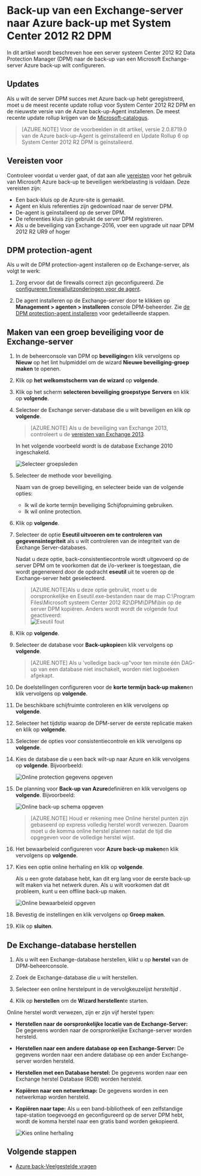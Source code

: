 <properties
    pageTitle="Maak een back-up van een Exchange-server Azure back-up met System Center 2012 R2 DPM | Microsoft Azure"
    description="Meer informatie over het back-up van een Exchange-server naar Azure back-up System Center 2012 R2 DPM gebruiken"
    services="backup"
    documentationCenter=""
    authors="MaanasSaran"
    manager="NKolli1"
    editor=""/>

<tags
    ms.service="backup"
    ms.workload="storage-backup-recovery"
    ms.tgt_pltfrm="na"
    ms.devlang="na"
    ms.topic="article"
    ms.date="08/15/2016"
    ms.author="anuragm;jimpark;delhan;trinadhk;markgal"/>


# <a name="back-up-an-exchange-server-to-azure-backup-with-system-center-2012-r2-dpm"></a>Back-up van een Exchange-server naar Azure back-up met System Center 2012 R2 DPM
In dit artikel wordt beschreven hoe een server systeem Center 2012 R2 Data Protection Manager (DPM) naar de back-up van een Microsoft Exchange-server Azure back-up wilt configureren.  

## <a name="updates"></a>Updates
Als u wilt de server DPM succes met Azure back-up hebt geregistreerd, moet u de meest recente update rollup voor System Center 2012 R2 DPM en de nieuwste versie van de Azure back-up-Agent installeren. De meest recente update rollup krijgen van de [Microsoft-catalogus](http://catalog.update.microsoft.com/v7/site/Search.aspx?q=System%20Center%202012%20R2%20Data%20protection%20manager).

>[AZURE.NOTE] Voor de voorbeelden in dit artikel, versie 2.0.8719.0 van de Azure back-up-Agent is geïnstalleerd en Update Rollup 6 op System Center 2012 R2 DPM is geïnstalleerd.

## <a name="prerequisites"></a>Vereisten voor
Controleer voordat u verder gaat, of dat aan alle [vereisten](backup-azure-dpm-introduction.md#prerequisites) voor het gebruik van Microsoft Azure back-up te beveiligen werkbelasting is voldaan. Deze vereisten zijn:

- Een back-kluis op de Azure-site is gemaakt.
- Agent en kluis referenties zijn gedownload naar de server DPM.
- De-agent is geïnstalleerd op de server DPM.
- De referenties kluis zijn gebruikt de server DPM registreren.
- Als u de beveiliging van Exchange-2016, voer een upgrade uit naar DPM 2012 R2 UR9 of hoger

## <a name="dpm-protection-agent"></a>DPM protection-agent  
Als u wilt de DPM protection-agent installeren op de Exchange-server, als volgt te werk:

1. Zorg ervoor dat de firewalls correct zijn geconfigureerd. Zie [configureren firewalluitzonderingen voor de agent](https://technet.microsoft.com/library/Hh758204.aspx).

2. De agent installeren op de Exchange-server door te klikken op **Management > agenten > installeren** console DPM-beheerder. Zie [de DPM protection-agent installeren](https://technet.microsoft.com/library/hh758186.aspx?f=255&MSPPError=-2147217396) voor gedetailleerde stappen.

## <a name="create-a-protection-group-for-the-exchange-server"></a>Maken van een groep beveiliging voor de Exchange-server

1. In de beheerconsole van DPM op **beveiliging**en klik vervolgens op **Nieuw** op het lint hulpmiddel om de wizard **Nieuwe beveiliging-groep maken** te openen.

2. Klik op **het welkomstscherm van de wizard** op **volgende**.

3. Klik op het scherm **selecteren beveiliging groepstype** **Servers** en klik op **volgende**.

4. Selecteer de Exchange server-database die u wilt beveiligen en klik op **volgende**.

    >[AZURE.NOTE] Als u de beveiliging van Exchange 2013, controleert u de [vereisten van Exchange 2013](https://technet.microsoft.com/library/dn751029.aspx).

    In het volgende voorbeeld wordt is de database Exchange 2010 ingeschakeld.

    ![Selecteer groepsleden](./media/backup-azure-backup-exchange-server/select-group-members.png)

5. Selecteer de methode voor beveiliging.

    Naam van de groep beveiliging, en selecteer beide van de volgende opties:

    - Ik wil de korte termijn beveiliging Schijfopruiming gebruiken.
    - Ik wil online protection.

6. Klik op **volgende**.

7. Selecteer de optie **Eseutil uitvoeren om te controleren van gegevensintegriteit** als u wilt controleren van de integriteit van de Exchange Server-databases.

    Nadat u deze optie, back-consistentiecontrole wordt uitgevoerd op de server DPM om te voorkomen dat de i/o-verkeer is toegestaan, die wordt gegenereerd door de opdracht **eseutil** uit te voeren op de Exchange-server hebt geselecteerd.

    >[AZURE.NOTE]Als u deze optie gebruikt, moet u de oorspronkelijke en Eseutil.exe-bestanden naar de map C:\Program Files\Microsoft systeem Center 2012 R2\DPM\DPM\bin op de server DPM kopiëren. Anders wordt wordt de volgende fout geactiveerd:  
    ![Eseutil fout](./media/backup-azure-backup-exchange-server/eseutil-error.png)

8. Klik op **volgende**.

9. Selecteer de database voor **Back-upkopie**en klik vervolgens op **volgende**.

    >[AZURE.NOTE] Als u 'volledige back-up"voor ten minste één DAG-up van een database niet inschakelt, worden niet logboeken afgekapt.

10. De doelstellingen configureren voor de **korte termijn back-up maken**en klik vervolgens op **volgende**.

11. De beschikbare schijfruimte controleren en klik vervolgens op **volgende**.

12. Selecteer het tijdstip waarop de DPM-server de eerste replicatie maken en klik op **volgende**.

13. Selecteer de opties voor consistentiecontrole en klik vervolgens op **volgende**.

14. Kies de database die u een back wilt-up naar Azure en klik vervolgens op **volgende**. Bijvoorbeeld:

    ![Online protection gegevens opgeven](./media/backup-azure-backup-exchange-server/specify-online-protection-data.png)

15. De planning voor **Back-up van Azure**definiëren en klik vervolgens op **volgende**. Bijvoorbeeld:

    ![Online back-up schema opgeven](./media/backup-azure-backup-exchange-server/specify-online-backup-schedule.png)

    >[AZURE.NOTE] Houd er rekening mee Online herstel punten zijn gebaseerd op express volledig herstel wordt verwezen. Daarom moet u de komma online herstel plannen nadat de tijd die opgegeven voor de volledige herstel wijst.

16. Het bewaarbeleid configureren voor **Azure back-up maken**en klik vervolgens op **volgende**.

17. Kies een optie online herhaling en klik op **volgende**.

    Als u een grote database hebt, kan dit erg lang voor de eerste back-up wilt maken via het netwerk duren. Als u wilt voorkomen dat dit probleem, kunt u een offline back-up maken.  

    ![Online bewaarbeleid opgeven](./media/backup-azure-backup-exchange-server/specify-online-retention-policy.png)

18. Bevestig de instellingen en klik vervolgens op **Groep maken**.

19. Klik op **sluiten**.

## <a name="recover-the-exchange-database"></a>De Exchange-database herstellen

1. Als u wilt een Exchange-database herstellen, klikt u op **herstel** van de DPM-beheerconsole.

2. Zoek de Exchange-database die u wilt herstellen.

3. Selecteer een online herstelpunt in de vervolgkeuzelijst *hersteltijd* .

4. Klik op **herstellen** om de **Wizard herstellen**te starten.

Online herstel wordt verwezen, zijn er zijn vijf herstel typen:

- **Herstellen naar de oorspronkelijke locatie van de Exchange-Server:** De gegevens worden naar de oorspronkelijke Exchange-server worden hersteld.
- **Herstellen naar een andere database op een Exchange-Server:** De gegevens worden naar een andere database op een ander Exchange-server worden hersteld.
- **Herstellen met een Database herstel:** De gegevens worden naar een Exchange herstel Database (RDB) worden hersteld.
- **Kopiëren naar een netwerkmap:** De gegevens worden in een netwerkmap worden hersteld.
- **Kopiëren naar tape:** Als u een band-bibliotheek of een zelfstandige tape-station toegevoegd en geconfigureerd op de server DPM hebt, wordt de komma herstel naar een gratis band worden gekopieerd.

    ![Kies online herhaling](./media/backup-azure-backup-exchange-server/choose-online-replication.png)

## <a name="next-steps"></a>Volgende stappen

- [Azure back-Veelgestelde vragen](backup-azure-backup-faq.md)
